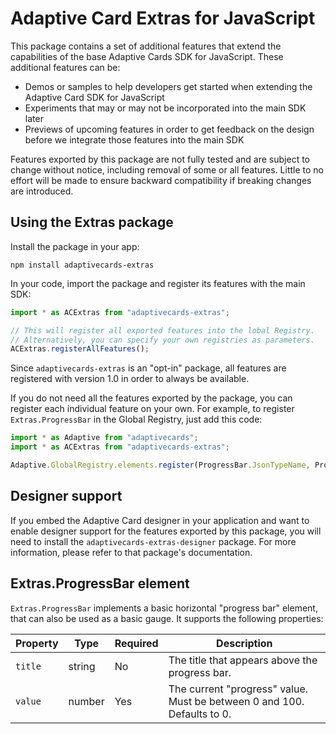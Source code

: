 # Adaptive Card Extras for JavaScript

This package contains a set of additional features that extend the capabilities of the base Adaptive Cards SDK for JavaScript. These additional features can be:
- Demos or samples to help developers get started when extending the Adaptive Card SDK for JavaScript
- Experiments that may or may not be incorporated into the main SDK later
- Previews of upcoming features in order to get feedback on the design before we integrate those features into the main SDK

Features exported by this package are not fully tested and are subject to change without notice, including removal of some or all features. Little to no effort will be made to ensure backward compatibility if breaking changes are introduced.

## Using the Extras package
Install the package in your app:
```
npm install adaptivecards-extras
```

In your code, import the package and register its features with the main SDK:
```typescript
import * as ACExtras from "adaptivecards-extras";

// This will register all exported features into the lobal Registry.
// Alternatively, you can specify your own registries as parameters.
ACExtras.registerAllFeatures();
```

Since `adaptivecards-extras` is an "opt-in" package, all features are registered with version 1.0 in order to always be available.

If you do not need all the features exported by the package, you can register each individual feature on your own. For example, to register `Extras.ProgressBar` in the Global Registry, just add this code:
```typescript
import * as Adaptive from "adaptivecards";
import * as ACExtras from "adaptivecards-extras";

Adaptive.GlobalRegistry.elements.register(ProgressBar.JsonTypeName, ProgressBar, Adaptive.Versions.v1_0);
```

## Designer support
If you embed the Adaptive Card designer in your application and want to enable designer support for the features exported by this package, you will need to install the `adaptivecards-extras-designer` package. For more information, please refer to that package's documentation.

## Extras.ProgressBar element
`Extras.ProgressBar` implements a basic horizontal "progress bar" element, that can also be used as a basic gauge. It supports the following properties:

| Property | Type | Required | Description |
| --- | --- | --- | --- |
| `title` | string | No | The title that appears above the progress bar. |
| `value` | number | Yes | The current "progress" value. Must be between 0 and 100. Defaults to 0. |
